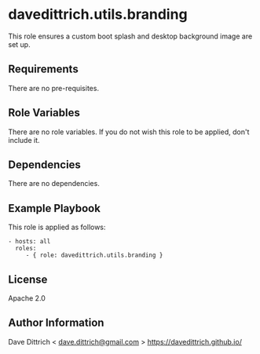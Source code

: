 davedittrich.utils.branding
===========================

This role ensures a custom boot splash and desktop background image are
set up.

Requirements
------------

There are no pre-requisites.

Role Variables
--------------

There are no role variables. If you do not wish this role to be applied, don't include it.

Dependencies
------------

There are no dependencies.

Example Playbook
----------------

This role is applied as follows:

    - hosts: all
      roles:
         - { role: davedittrich.utils.branding }

License
-------

Apache 2.0

Author Information
------------------

Dave Dittrich < dave.dittrich@gmail.com >
https://davedittrich.github.io/
